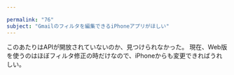 ```yaml
---

permalink: "76"
subject: "Gmailのフィルタを編集できるiPhoneアプリがほしい"
---
```


このあたりはAPIが開放されていないのか、見つけられなかった。
現在、Web版を使うのはほぼフィルタ修正の時だけなので、iPhoneからも変更できればうれしい。
